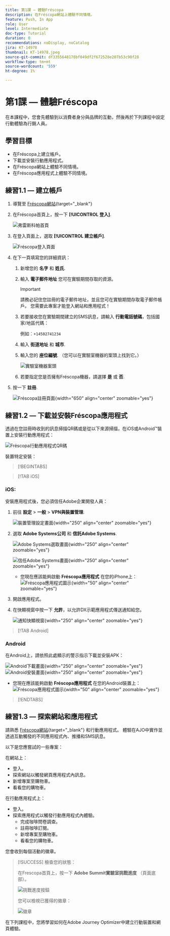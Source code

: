 ```yaml
---
title: 第1課 — 體驗Fréscopa
description: 在Fréscopa網站上體驗不同情境。
feature: Push, In App
role: User
level: Intermediate
doc-type: Tutorial
duration: 0
recommendations: noDisplay, noCatalog
jira: KT-14978
thumbnail: KT-14978.jpeg
source-git-commit: df3355648178bf049df2f672528e207b53c90f28
workflow-type: tm+mt
source-wordcount: '559'
ht-degree: 1%

---
```



# 第1課 — 體驗Fréscopa

在本課程中，您會先體驗到以消費者身分與品牌的互動，然後再於下列課程中設定行動體驗為行銷人員。

## 學習目標

* 在Fréscopa上建立帳戶。
* 下載並安裝行動應用程式。
* 在Fréscopa網站上體驗不同情境。
* 在Fréscopa應用程式上體驗不同情境。

## 練習1.1 — 建立帳戶

1. 導覽至 [Fréscopa網站](https://dsn.adobe.com/p/adobe-summit-2024?token=eyJhbGciOiJIUzI1NiIsInR5cCI6IkpXVCJ9.eyJpZCI6ImFub255bW91cyIsImVtYWlsIjoiYW5vbnltb3VzQGFkb2JlLmNvbSIsImlzc3VlciI6InNoYXJlZC1saW5rIiwiYXJnb24iOnsiYWNjZXNzIjoicmVhZC1wcm9qZWN0IiwicHJvamVjdElkIjoiYWRvYmUtc3VtbWl0LTIwMjQifSwiaWF0IjoxNzA5NjAyMzQzLCJleHAiOjE3MTE0MTY3NDN9.V3zEKnVL3vGpPqr_34XjnJ5PSYKApYviBE02zyBalsY){target="_blank"}

1. 在Fréscopa首頁上，按一下 **[!UICONTROL 登入]**.

   ![弗雷斯科帕首頁](/help/summit/l820-lab-workbook/assets/1-1-1-frescopa-homepage.png "弗雷斯科帕首頁")

1. 在登入頁面上，選取 **[!UICONTROL 建立帳戶]**.

   ![Fréscopa登入頁面](/help/summit/l820-lab-workbook/assets/1-1-2-frescopa-sign-in-page.png "Fréscopa登入")

1. 在下一頁填寫您的詳細資訊：

   1. 新增您的 **名字** 和 **姓氏**.

   1. 輸入 **電子郵件地址** 您可在實驗期間存取的資源。

      >[!IMPORTANT]
      > 請務必記住您註冊的電子郵件地址，並且您可在實驗期間存取電子郵件帳戶。 您需要此專案才能登入網站和應用程式！

   1. 若要接收您在實驗期間建立的SMS訊息，請輸入 **行動電話號碼**，包括國家/地區代碼：

      例如︰`+14502741234`

   1. 輸入 **街道地址** 和 **城市**.

   1. 輸入您的 **座位編號**. （您可以在實驗室機器的案頭上找到它。）

      ![實驗室機器案頭](/help/summit/l820-lab-workbook/assets/locate-seat-number.png)

   1. 若要指定您是否擁有Fréscopa機器，請選擇 **是** 或 **否**.

1. 按一下 **註冊**.

   ![Fréscopa註冊頁面](/help/summit/l820-lab-workbook/assets/1-1-3-frescopa-registration-page.png){width="650" align="center" zoomable="yes"}

## 練習1.2 — 下載並安裝Fréscopa應用程式

透過在您註冊時收到的訊息掃描QR碼或是從以下來源掃描，在iOS或Android™裝置上安裝行動應用程式：

![Fréscopa行動應用程式QR碼](/help/summit/l820-lab-workbook/assets/1-2-1-qr-codes.png "Fréscopa行動應用程式QR碼")

裝置特定安裝：

>[!BEGINTABS]

>[!TAB iOS]

### iOS:

安裝應用程式後，您必須信任Adobe企業開發人員：

1. 前往 **設定** > **一般** > **VPN與裝置管理**.

   ![裝置管理設定畫面](/help/summit/l820-lab-workbook/assets/1-2-2-device-management-screen.PNG "裝置管理設定畫面"){width="250" align="center" zoomable="yes"}

1. 選取 **Adobe Systems公司** 和 **信託Adobe Systems**.

   ![Adobe Systems選取畫面](/help/summit/l820-lab-workbook/assets/1-2-3-adobe-systems.PNG "Adobe Systems選取畫面"){width="250" align="center" zoomable="yes"}
   <br>

   ![信任Adobe Systems畫面](/help/summit/l820-lab-workbook/assets/1-2-4-trust-adobe.PNG){width="250" align="center" zoomable="yes"}

   * 您現在應該能夠啟動 **Fréscopa應用程式** 在您的iPhone上： ![Fréscopa應用程式圖示](/help/summit/l820-lab-workbook/assets/1-2-app-icon.png){width="50" align="center" zoomable="yes"}


1. 開啟應用程式。

1. 在快顯視窗中按一下 **允許**，以允許DX示範應用程式傳送通知給您。

   ![通知快顯視窗](/help/summit/l820-lab-workbook/assets/1-2-allow-notifications.png){width="250" align="center" zoomable="yes"}

>[!TAB Android]

### Android

在Android上，請依照此處顯示的警示指示下載並安裝APK：

![Android下載畫面](/help/summit/l820-lab-workbook/assets/1-2-5-android-download.jpg "Android下載畫面"){width="250" align="center" zoomable="yes"}
<br>
![Android安裝畫面](/help/summit/l820-lab-workbook/assets/1-2-6-android-installation.jpg){width="250" align="center" zoomable="yes"}

* 您現在應該能夠啟動 **Fréscopa應用程式** 在您的Android裝置上： ![Fréscopa應用程式圖示](/help/summit/l820-lab-workbook/assets/1-2-app-icon.png){width="50" align="center" zoomable="yes"}

>[!ENDTABS]

## 練習1.3 — 探索網站和應用程式

請熟悉 [Fréscopa網站](https://dsn.adobe.com/web/adobe-summit-2024?token=eyJhbGciOiJIUzI1NiIsInR5cCI6IkpXVCJ9.eyJpZCI6ImFub255bW91cyIsImVtYWlsIjoiYW5vbnltb3VzQGFkb2JlLmNvbSIsImlzc3VlciI6InNoYXJlZC1saW5rIiwiYXJnb24iOnsiYWNjZXNzIjoicmVhZC1wcm9qZWN0IiwicHJvamVjdElkIjoiYWRvYmUtc3VtbWl0LTIwMjQifSwiaWF0IjoxNzA4NjQyNTU4LCJleHAiOjE3MTA0NTY5NTh9.m4N8Bs5ZB1jYbUSdl1B6MaYJvUiolIYI_T_TcR-xMfU){target="_blank"} 和行動應用程式。 體驗在AJO中實作並透過互動觸發的不同應用程式內、推播和SMS訊息。

以下是您應嘗試的一些專案：

在網站上：

* 登入。
* 探索網站以觸發網頁應用程式內訊息。
* 新增專案至購物車。
* 看看您的購物車。

在行動應用程式上：

* 登入。
* 探索應用程式以觸發行動應用程式內體驗。
   * 完成咖啡問卷調查。
   * 註冊咖啡訂閱。
   * 新增專案至購物車。
   * 看看您的購物車。

您會收到每個活動的徽章。

>[!SUCCESS]
>檢查您的狀態：
>
>在Frescopa首頁上，按一下 **Adobe Summit實驗室挑戰進度** （頁面底部）。
> 
>  ![挑戰進度按鈕](/help/summit/l820-lab-workbook/assets/1-3-challenge-progress-button.png)
>
> 您可以檢視已獲得的徽章：
> 
> ![徽章](/help/summit/l820-lab-workbook/assets/1-3-badges.png)

在下列課程中，您將學習如何在Adobe Journey Optimizer中建立行動裝置和網頁體驗。

[def]: /help/summit/l820-lab-workbook/assets/1-2-4-trust-adobe.PNG
